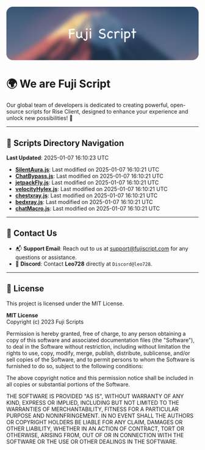 ![Banner](.github/b.webp)

# 🌍 **We are Fuji Script**

Our global team of developers is dedicated to creating powerful, open-source scripts for Rise Client, designed to enhance your experience and unlock new possibilities! 🌟

---
<!-- SCRIPTS_NAVIGATION_START -->
## 📂 **Scripts Directory Navigation**

**Last Updated**: 2025-01-07 16:10:23 UTC

- **[SilentAura.js](scripts/SilentAura.js)**: Last modified on 2025-01-07 16:10:21 UTC
- **[ChatBypass.js](scripts/ChatBypass.js)**: Last modified on 2025-01-07 16:10:21 UTC
- **[jetpackFly.js](scripts/jetpackFly.js)**: Last modified on 2025-01-07 16:10:21 UTC
- **[velocityHylex.js](scripts/velocityHylex.js)**: Last modified on 2025-01-07 16:10:21 UTC
- **[chestxray.js](scripts/chestxray.js)**: Last modified on 2025-01-07 16:10:21 UTC
- **[bedxray.js](scripts/bedxray.js)**: Last modified on 2025-01-07 16:10:21 UTC
- **[chatMacro.js](scripts/chatMacro.js)**: Last modified on 2025-01-07 16:10:21 UTC

<!-- SCRIPTS_NAVIGATION_END -->

---

## 💬 **Contact Us**  
- 📬 **Support Email**: Reach out to us at [support@fujiscript.com](mailto:support@fujiscript.com) for any questions or assistance.  
- 💬 **Discord**: Contact **Leo728** directly at `Discord@leo728`.

---

## 📜 **License**

This project is licensed under the MIT License.  

**MIT License**  
Copyright (c) 2023 Fuji Scripts  

Permission is hereby granted, free of charge, to any person obtaining a copy of this software and associated documentation files (the "Software"), to deal in the Software without restriction, including without limitation the rights to use, copy, modify, merge, publish, distribute, sublicense, and/or sell copies of the Software, and to permit persons to whom the Software is furnished to do so, subject to the following conditions:  

The above copyright notice and this permission notice shall be included in all copies or substantial portions of the Software.  

THE SOFTWARE IS PROVIDED "AS IS", WITHOUT WARRANTY OF ANY KIND, EXPRESS OR IMPLIED, INCLUDING BUT NOT LIMITED TO THE WARRANTIES OF MERCHANTABILITY, FITNESS FOR A PARTICULAR PURPOSE AND NONINFRINGEMENT. IN NO EVENT SHALL THE AUTHORS OR COPYRIGHT HOLDERS BE LIABLE FOR ANY CLAIM, DAMAGES OR OTHER LIABILITY, WHETHER IN AN ACTION OF CONTRACT, TORT OR OTHERWISE, ARISING FROM, OUT OF OR IN CONNECTION WITH THE SOFTWARE OR THE USE OR OTHER DEALINGS IN THE SOFTWARE.  
